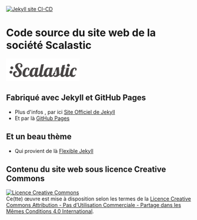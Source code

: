 [![Jekyll site CI-CD](https://github.com/scalastic/scalastic.github.io/actions/workflows/jekyll.yml/badge.svg)](https://github.com/scalastic/scalastic.github.io/actions/workflows/jekyll.yml)

# Code source du site web de la société Scalastic

<a href="https://www.scalastic.io">![](https://github.com/scalastic/scalastic.github.io/blob/main/assets/img/scalastic.png?raw=true)</a>

## Fabriqué avec Jekyll et GitHub Pages

* Plus d'infos , par ici [Site Officiel de Jekyll](https://jekyllrb.com)
* Et par là [GitHub Pages](https://pages.github.com/)

## Et un beau thème

* Qui provient de là [Flexible Jekyll](https://github.com/artemsheludko/flexible-jekyll)

## Contenu du site web sous licence Creative Commons 

<a rel="license" href="http://creativecommons.org/licenses/by-nc-sa/4.0/"><img alt="Licence Creative Commons" style="border-width:0" src="https://i.creativecommons.org/l/by-nc-sa/4.0/88x31.png" /></a><br />Ce(tte) œuvre est mise à disposition selon les termes de la <a rel="license" href="http://creativecommons.org/licenses/by-nc-sa/4.0/">Licence Creative Commons Attribution - Pas d’Utilisation Commerciale - Partage dans les Mêmes Conditions 4.0 International</a>.
